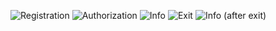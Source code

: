 ![Registration](PROOF%20SCRENSHOOTS/registration.png)
![Authorization](PROOF%20SCRENSHOOTS/authorization.png)
![Info](PROOF%20SCRENSHOOTS/info.png)
![Exit](PROOF%20SCRENSHOOTS/exit.png)
![Info (after exit)](PROOF%20SCRENSHOOTS/info%20(after%20exit).png)
